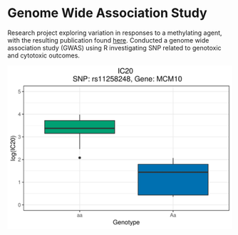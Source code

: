 # Genome Wide Association Study
Research project exploring variation in responses to a methylating agent, with the resulting publication found [here](https://pubs.acs.org/doi/abs/10.1021/acs.chemrestox.9b00266). Conducted a genome wide association study (GWAS) using R investigating SNP related to genotoxic and cytotoxic outcomes.

![](https://raw.githubusercontent.com/dilernia/GWAS/master/CEU_Avg_IC20_rs11258248_box.png)
